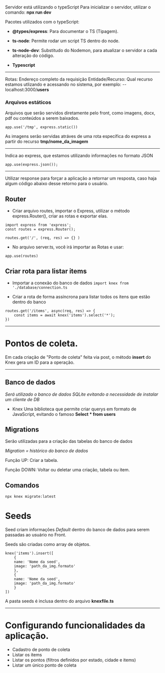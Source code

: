 Servidor está utilizando o typeScript
Para inicializar o servidor, utilizar o comando: **npx run dev**

Pacotes utilizados com o typeScript:
* **@types/express**: Para documentar o TS (Tipagem).

* **ts-node**: Permite rodar um script TS dentro do node.
* **ts-node-dev**: Substitudo do Nodemon, para atualizar o servidor a cada alteração do código.
 
*  **Typescript**

---
Rotas: Endereço completo da requisição
Entidade/Recurso: Qual recurso estamos utlizando e acessando no sistema, por exemplo: --localhost:3000/**users**

### Arquivos estáticos

Arquivos que serão servidos diretamente pelo front, como imagens, docx, pdf ou conteúdos a serem baixados.
```
app.use('/tmp', express.static())
```
As imagens serão servidas atráves de uma rota específica do express a partir do recurso **tmp/nome_da_imagem**



---

Indica ao express, que estamos utilizando informações no formato JSON

```
app.use(express.json());
```
---

Utilizar response para forçar a aplicação a retornar um resposta, caso haja algum código abaixo desse retorno para o usuário.

## Router

* Criar arquivo routes, importar o Express, utilizar o método express.Router(), criar as rotas e exportar elas.
``` 
import express from 'express';
const routes = express.Router();

routes.get('/', (req, res) => {} )
```

* No arquivo server.ts, você irá importar as Rotas e usar: 
```
app.use(routes)
```



## Criar rota para listar items

* Importar a conexão do banco de dados
```import knex from './database/connection.ts```

* Criar a rota de forma assíncrona para listar todos os itens que estão dentro do banco
```
routes.get('/items', async(req, res) => {
    const items = await knex('items').select('*');
})
```
---
# Pontos de coleta.
Em cada criação de "Ponto de coleta" feita via post, o método **insert** do Knex gera um ID para a operação.



---

## Banco de dados
*Será utilizado o banco de dados SQLite evitando a necessidade de instalar um cliente de DB*

* Knex
Uma biblioteca que permite criar querys em formato de JavaScript, evitando o famoso **Select \* from users**

## Migrations
Serão utilizadas para a criação das tabelas do banco de dados

*Migration = histórico do banco de dados*

Função UP: Criar a tabela.

Função DOWN: Voltar ou deletar uma criação, tabela ou item.

## Comandos
```
npx knex migrate:latest
```

# Seeds

Seed criam informações *Default* dentro do banco de dados para serem passadas ao usuário no Front.

Seeds são criadas como array de objetos.
```
knex('items').insert([
    {
    name: 'Nome da seed',
    image: 'path_da_img.formato'
    },
    {
    name: 'Nome da seed',
    image: 'path_da_img.formato'
    }
])
```

A pasta seeds é inclusa dentro do arquivo **knexfile.ts**



---
# Configurando funcionalidades da aplicação.

* Cadastro de ponto de coleta
* Listar os items
* Listar os pontos (filtros definidos por estado,  cidade e items)
* Listar um único ponto de coleta


